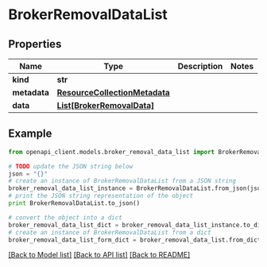 # BrokerRemovalDataList


## Properties
Name | Type | Description | Notes
------------ | ------------- | ------------- | -------------
**kind** | **str** |  | 
**metadata** | [**ResourceCollectionMetadata**](ResourceCollectionMetadata.md) |  | 
**data** | [**List[BrokerRemovalData]**](BrokerRemovalData.md) |  | 

## Example

```python
from openapi_client.models.broker_removal_data_list import BrokerRemovalDataList

# TODO update the JSON string below
json = "{}"
# create an instance of BrokerRemovalDataList from a JSON string
broker_removal_data_list_instance = BrokerRemovalDataList.from_json(json)
# print the JSON string representation of the object
print BrokerRemovalDataList.to_json()

# convert the object into a dict
broker_removal_data_list_dict = broker_removal_data_list_instance.to_dict()
# create an instance of BrokerRemovalDataList from a dict
broker_removal_data_list_form_dict = broker_removal_data_list.from_dict(broker_removal_data_list_dict)
```
[[Back to Model list]](../ccloud/README.md#documentation-for-models) [[Back to API list]](../ccloud/README.md#documentation-for-api-endpoints) [[Back to README]](../ccloud/README.md)


